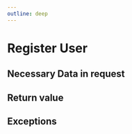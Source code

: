 ```yaml
---
outline: deep
---
```


# Register User

## Necessary Data in request

## Return value

## Exceptions

